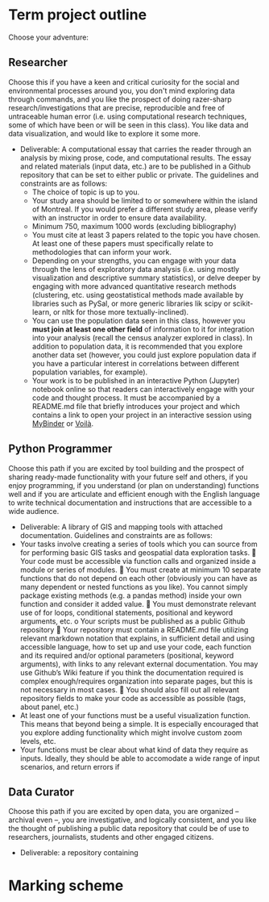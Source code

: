 # Term project outline

Choose your adventure:

## Researcher

Choose this if you have a keen and critical curiosity for the social and environmental processes around you, you don't mind exploring data through commands, and you like the prospect of doing razer-sharp research/investigations that are precise, reproducible and free of untraceable human error (i.e. using computational research techniques, some of which have been or will be seen in this class). You like data and data visualization, and would like to explore it some more.

- Deliverable: A computational essay that carries the reader through an analysis by mixing prose, code, and computational results. The essay and related materials (input data, etc.) are to be published in a Github repository that can be set to either public or private. The guidelines and constraints are as follows:
  -	The choice of topic is up to you.
  -	Your study area should be limited to or somewhere within the island of Montreal. If you would prefer a different study area, please verify with an instructor in order to ensure data availability.
  -	Minimum 750, maximum 1000 words (excluding bibliography)
  -	You must cite at least 3 papers related to the topic you have chosen. At least one of these papers must specifically relate to methodologies that can inform your work.
  -	Depending on your strengths, you can engage with your data through the lens of exploratory data analysis (i.e. using mostly visualization and descriptive summary statistics), or delve deeper by engaging with more advanced quantitative research methods (clustering, etc. using geostatistical methods made available by libraries such as PySal, or more generic libraries lik scipy or scikit-learn, or nltk for those more textually-inclined).
  -	You can use the population data seen in this class, however you **must join at least one other field** of information to it for integration into your analysis (recall the census analyzer explored in class). In addition to population data, it is recommended that you explore another data set (however, you could just explore population data if you have a particular interest in correlations between different population variables, for example).
  -	Your work is to be published in an interactive Python (Jupyter) notebook online so that readers can interactively engage with your code and thought process. It must be accompanied by a README.md file that briefly introduces your project and which contains a link to open your project in an interactive session using [MyBinder](https://mybinder.org/) or [Voilà](https://voila-gallery.org/).

## Python Programmer

Choose this path if you are excited by tool building and the prospect of sharing ready-made functionality with your future self and others, if you enjoy programming, if you understand (or plan on understanding) functions well and if you are articulate and efficient enough with the English language to write technical documentation and instructions that are accessible to a wide audience.

-	Deliverable: A library of GIS and mapping tools with attached documentation. Guidelines and constraints are as follows:
-	Your tasks involve creating a series of tools which you can source from for performing basic GIS tasks and geospatial data exploration tasks.
	Your code must be accessible via function calls and organized inside a module or series of modules.
	You must create at minimum 10 separate functions that do not depend on each other (obviously you can have as many dependent or nested functions as you like). You cannot simply package existing methods (e.g. a pandas method) inside your own function and consider it added value.
	You must demonstrate relevant use of for loops, conditional statements, positional and keyword arguments, etc.
o	Your scripts must be published as a public Github repository
	Your repository must contain a README.md file utilizing relevant markdown notation that explains, in sufficient detail and using accessible language, how to set up and use your code, each function and its required and/or optional parameters (positional, keyword arguments), with links to any relevant external documentation. You may use Github’s Wiki feature if you think the documentation required is complex enough/requires organization into separate pages, but this is not necessary in most cases.
	You should also fill out all relevant repository fields to make your code as accessible as possible (tags, about panel, etc.)
  - At least one of your functions must be a useful visualization function. This means that beyond being a simple. It is especially encouraged that you explore adding functionality which might involve custom zoom levels, etc.
  - Your functions must be clear about what kind of data they require as inputs. Ideally, they should be able to accomodate a wide range of input scenarios, and return errors if 

## Data Curator
Choose this path if you are excited by open data, you are organized – archival even –, you are investigative, and logically consistent, and you like the thought of publishing a public data repository that could be of use to researchers, journalists, students and other engaged citizens.
-	Deliverable: a repository containing


# Marking scheme



